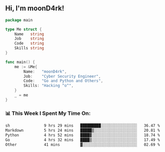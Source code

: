 <h2> Hi, I'm moonD4rk!</h2>

```go
package main

type Me struct {
	Name   string
	Job    string
	Code   string
	Skills string
}

func main() {
	me := &Me{
		Name:   "moonD4rk",
		Job:    "Cyber Security Engineer",
		Code:   "Go and Python and Others",
		Skills: "Hacking ^o^",
	}
	_ = me
}
```

<h3>📊 This Week I Spent My Time On:</h3>
<!-- <img align='right' src="https://github-readme-stats.vercel.app/api?username=moond4rk&show_icons=true&theme=radical", width="300" height="150"> -->

<!--START_SECTION:waka-->

```txt
sh               9 hrs 29 mins   █████████░░░░░░░░░░░░░░░░   36.47 %
Markdown         5 hrs 24 mins   █████▒░░░░░░░░░░░░░░░░░░░   20.81 %
Python           4 hrs 52 mins   ████▓░░░░░░░░░░░░░░░░░░░░   18.74 %
Go               4 hrs 32 mins   ████▒░░░░░░░░░░░░░░░░░░░░   17.49 %
Other            41 mins         ▓░░░░░░░░░░░░░░░░░░░░░░░░   02.69 %
```

<!--END_SECTION:waka-->

